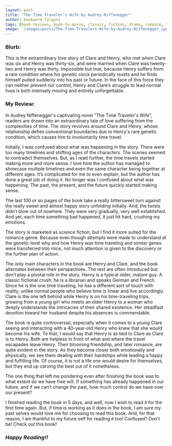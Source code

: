 ```yaml
---
layout: post
title: "The Time Traveler’s Wife by Audrey Niffenegger"
author: bookworm_falguni
tags: [book-reviews, book-to-movie, classic, fiction, drama, romance, love, paranormal, Supernatural, magic, murder, life, death, disability, old-age, art, time, family, parents, partner, books, travel]
image: '/images/posts/The-Time-Travelers-Wife-by-Audrey-Niffenegger.jpg'
---
```


### **Blurb:**
This is the extraordinary love story of Clare and Henry, who met when Clare was six and Henry was thirty-six, and were married when Clare was twenty-two and Henry was thirty. Impossible but true, because Henry suffers from a rare condition where his genetic clock periodically resets and he finds himself pulled suddenly into his past or future. In the face of this force they can neither prevent nor control, Henry and Clare’s struggle to lead normal lives is both intensely moving and entirely unforgettable.

### **My Review:**
In Audrey Niffenegger's captivating novel "The Time Traveler's Wife", readers are drawn into an extraordinary tale of love suffering from the complexities of time. The story revolves around Clare and Henry, whose relationship defies conventional boundaries due to Henry's rare genetic condition, which causes him to involuntarily time travel.

Initially, I was confused about what was happening in the story. There were too many timelines and shifting ages of the characters. The scenes seemed to contradict themselves. But, as I read further, the time travels started making more and more sense. I love how the author has managed to showcase multiple timelines and even the same character being together at different ages. It’s complicated for me to even explain, but the author has done a great job of doing it. No longer was I confused about what was happening. The past, the present, and the future quickly started making sense.

The last 100 or so pages of the book take a really bittersweet turn against the really sweet and almost happy story unfolding initially. And, the twists didn’t blow out of nowhere. They were very gradually, very well established. And yet, each time something bad happened, it just hit hard, crushing my emotions.

The story is marketed as science fiction, but I find it more suited for the romance genre. Because even though attempts were made to understand at the genetic level why and how Henry was time traveling and similar genes were transferred into mice, not much attention is given to the discovery or the further plan of action.

The only main characters in the book are Henry and Clare, and the book alternates between their perspectives. The rest are often introduced but don’t play a pivotal role in the story. Henry is a typical older, mature guy. A classic fictional crush, he is a librarian and speaks German and French. Since he is the one time traveling, he has a different sort of touch with reality, unlike normal people who believe time is linear and live accordingly. Clare is the one left behind while Henry is on his time-traveling trips, growing from a young girl who meets an older Henry to a woman who deeply understands the intricacies of their shared existence. Her steadfast devotion toward her husband despite his absences is commendable.

The book is quite controversial, especially when it comes to a young Clare seeing and interacting with a 40-year-old Henry who knew that she would become his wife. To that, I would say that Henry is as tied to Clare as Clare is to Henry. Both are helpless in front of what and where the travel escapades leave Henry. Their blooming friendship, and later romance, are quite evident in the story. As they become closer both emotionally and physically, we see them dealing with their hardships while leading a happy and fulfilling life. Of course, it is not a life one would desire for themselves, but they end up carving the best out of it nonetheless.

The one thing that left me pondering even after finishing the book was to what extent do we have free will. If something has already happened in our future, and if we can’t change the past, how much control do we have over our present? 

I finished reading the book in 5 days, and well, now I wish to read it for the first time again. But, if time is working as it does in the book, I am sure my past selves would love me for choosing to read this book. And, for that reason, I am thankful to my future self for reading it too! Confused? Don’t be! Check out this book!

### ***Happy Reading!!***
